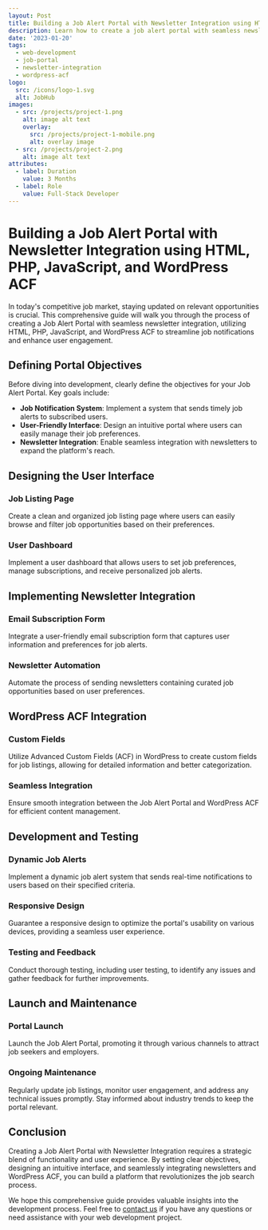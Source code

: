 ```yaml
---
layout: Post
title: Building a Job Alert Portal with Newsletter Integration using HTML, PHP, JavaScript, and WordPress ACF
description: Learn how to create a job alert portal with seamless newsletter integration, combining HTML, PHP, JavaScript, and WordPress ACF to streamline job notifications and enhance user engagement.
date: '2023-01-20'
tags:
  - web-development
  - job-portal
  - newsletter-integration
  - wordpress-acf
logo:
  src: /icons/logo-1.svg
  alt: JobHub
images:
  - src: /projects/project-1.png
    alt: image alt text
    overlay:
      src: /projects/project-1-mobile.png
      alt: overlay image
  - src: /projects/project-2.png
    alt: image alt text
attributes:
  - label: Duration
    value: 3 Months
  - label: Role
    value: Full-Stack Developer
---
```


# Building a Job Alert Portal with Newsletter Integration using HTML, PHP, JavaScript, and WordPress ACF

In today's competitive job market, staying updated on relevant opportunities is crucial. This comprehensive guide will walk you through the process of creating a Job Alert Portal with seamless newsletter integration, utilizing HTML, PHP, JavaScript, and WordPress ACF to streamline job notifications and enhance user engagement.

## Defining Portal Objectives

Before diving into development, clearly define the objectives for your Job Alert Portal. Key goals include:

- **Job Notification System**: Implement a system that sends timely job alerts to subscribed users.
- **User-Friendly Interface**: Design an intuitive portal where users can easily manage their job preferences.
- **Newsletter Integration**: Enable seamless integration with newsletters to expand the platform's reach.

## Designing the User Interface

### Job Listing Page

Create a clean and organized job listing page where users can easily browse and filter job opportunities based on their preferences.

### User Dashboard

Implement a user dashboard that allows users to set job preferences, manage subscriptions, and receive personalized job alerts.

## Implementing Newsletter Integration

### Email Subscription Form

Integrate a user-friendly email subscription form that captures user information and preferences for job alerts.

### Newsletter Automation

Automate the process of sending newsletters containing curated job opportunities based on user preferences.

## WordPress ACF Integration

### Custom Fields

Utilize Advanced Custom Fields (ACF) in WordPress to create custom fields for job listings, allowing for detailed information and better categorization.

### Seamless Integration

Ensure smooth integration between the Job Alert Portal and WordPress ACF for efficient content management.

## Development and Testing

### Dynamic Job Alerts

Implement a dynamic job alert system that sends real-time notifications to users based on their specified criteria.

### Responsive Design

Guarantee a responsive design to optimize the portal's usability on various devices, providing a seamless user experience.

### Testing and Feedback

Conduct thorough testing, including user testing, to identify any issues and gather feedback for further improvements.

## Launch and Maintenance

### Portal Launch

Launch the Job Alert Portal, promoting it through various channels to attract job seekers and employers.

### Ongoing Maintenance

Regularly update job listings, monitor user engagement, and address any technical issues promptly. Stay informed about industry trends to keep the portal relevant.

## Conclusion

Creating a Job Alert Portal with Newsletter Integration requires a strategic blend of functionality and user experience. By setting clear objectives, designing an intuitive interface, and seamlessly integrating newsletters and WordPress ACF, you can build a platform that revolutionizes the job search process.

We hope this comprehensive guide provides valuable insights into the development process. Feel free to [contact us](mailto:addictedarun4@gmail.com) if you have any questions or need assistance with your web development project.

